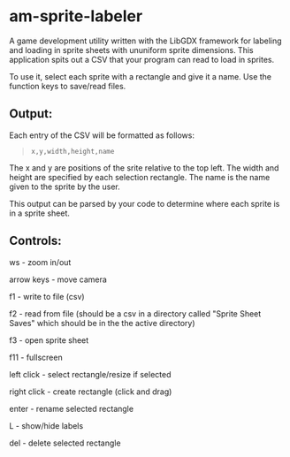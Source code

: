 # am-sprite-labeler
A game development utility written with the LibGDX framework for labeling and loading in sprite sheets with ununiform sprite dimensions.
This application spits out a CSV that your program can read to load in sprites.

To use it, select each sprite with a rectangle and give it a name. Use the function keys to save/read files.

## Output:
Each entry of the CSV will be formatted as follows:
>`x,y,width,height,name`

The x and y are positions of the srite relative to the top left. The width and height are specified by each selection rectangle. The name is the name given to the sprite by the user.

This output can be parsed by your code to determine where each sprite is in a sprite sheet.

## Controls:
ws - zoom in/out

arrow keys - move camera

f1 - write to file (csv)

f2 - read from file (should be a csv in a directory called "Sprite Sheet Saves" which should be in the the active directory)

f3 - open sprite sheet

f11 - fullscreen

left click - select rectangle/resize if selected

right click - create rectangle (click and drag)

enter - rename selected rectangle

L - show/hide labels

del - delete selected rectangle

